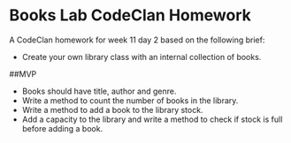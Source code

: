 # Books Lab CodeClan Homework
A CodeClan homework for week 11 day 2 based on the following brief:

- Create your own library class with an internal collection of books.

##MVP
- Books should have title, author and genre.
- Write a method to count the number of books in the library.
- Write a method to add a book to the library stock.
- Add a capacity to the library and write a method to check if stock is full before adding a book.
